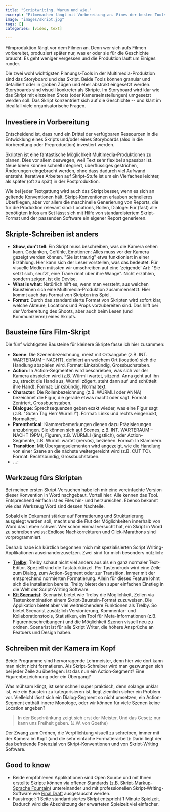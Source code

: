 ```yaml
---
title: "Scriptwriting. Warum und wie."
excerpt: "Filmemachen fängt mit Vorbereitung an. Eines der besten Tools dazu ist ein Skript. Hier sind meine Erfahrungen zum Thema."
image: "images/skript.jpg"
tags: []
categories: [video, text]

---
```


Filmproduktion fängt vor dem Filmen an. Denn wer sich aufs Filmen vorbereitet, produziert später nur, was er oder sie für die Geschichte braucht. Es geht weniger vergessen und die Produktion läuft um Einiges runder.

Die zwei wohl wichtigsten Planungs-Tools in der Multimedia-Produktion sind das Storyboard und das Skript. Beide Tools können granular und detailliert oder in groben Zügen und eher abstrakt eingesetzt werden. Storyboards sind visuell konkreter als Skripte. Im Storyboard wird klar wie das Skript mit einzelnen Shots (oder Kameraeinstellungen) umgesetzt werden soll. Das Skript konzentriert sich auf die Geschichte -- und klärt im Idealfall viele organisatorische Fragen.

## Investiere in Vorbereitung

Entscheidend ist, dass rund ein Drittel der verfügbaren Ressourcen in die Entwicklung eines Skripts und/oder eines Storyboards (also in die Vorbereitung oder Preproduction) investiert werden.

Skripten ist eine fantastische Möglichkeit Multimedia-Produktionen zu planen. Dies vor allem deswegen, weil Text sehr flexibel anpassbar ist. Neue Ideen können schnell integriert, überflüssiges gestrichen, Änderungen eingebracht werden, ohne dass dadurch viel Aufwand entsteht. Iteratives Arbeiten auf Skript-Stufe ist um ein Vielfaches leichter, als später (oft zu spät) in der Postproduktion.

Wie bei jeder Textgattung wird auch das Skript besser, wenn es sich an geltende Konventionen hält. Skript-Konventionen erlauben schnelleres Überfliegen, aber vor allem die maschinelle Generierung von Reports, die für die Produktion relevant sind: Locations, Rollen, Dialoge: Für (fast) alle benötigten Infos am Set lässt sich mit Hilfe von standardisiertem Skript-Format und der passenden Software ein eigener Report generieren.

## Skripte-Schreiben ist anders

- **Show, don't tell**: Ein Skript muss beschreiben, was die Kamera sehen kann. Gedanken, Gefühle, Emotionen: Alles muss vor der Kamera gezeigt werden können. "Sie ist traurig" etwa funktioniert in einer Erzählung. Hier kann sich der Leser vorstellen, was das bedeutet. Für visuelle Medien müssten wir umschreiben auf eine 'zeigende' Art: "Sie setzt sich, seufzt, eine Träne rinnt über ihre Wange". Nicht erzählen, sondern zeigen, ist die Devise.
- **What is what**: Natürlich hilft es, wenn man versteht, aus welchen Bausteinen sich eine Multimedia-Produktion zusammensetzt. Hier kommt auch das Format von Skripten ins Spiel.
- **Format**: Durch das standardisierte Format von Skripten wird sofort klar, welche Akteure, Locations und Props vorzubereiten sind. Das hilft bei der Vorbereitung des Shoots, aber auch beim Lesen (und Kommunizieren) eines Skripts.

## Bausteine fürs Film-Skript

Die fünf wichtigsten Bausteine für kleinere Skripte fasse ich hier zusammen:

- **Scene**: Die Szenenbezeichnung, meist mit Ortsangabe (z.B. INT. WARTERAUM – NACHT), definiert an welchem Ort (location) sich die Handlung abspielen wird. Format: Linksbündig, Grossbuchstaben.
- **Action**: In Action-Segmenten wird beschrieben, was sich vor der Kamera abspielen wird (z.B. Würmli wartet, sitzend. Anna geht auf ihn zu, streckt die Hand aus, Würmli zögert, steht dann auf und schüttelt ihre Hand). Format: Linksbündig, Normaltext.
- **Character**: Die Rollenbezeichnung (z.B. WÜRMLI oder ANNA) bezeichnet die Figur, die gerade etwas macht oder sagt. Format: Zentriert, Grossbuchstaben.
- **Dialogue**: Sprechsequenzen geben exakt wieder, was eine Figur sagt (z.B. "Guten Tag Herr Würmli!"). Format: Links und rechts eingerückt, Normaltext.
- **Parenthetical**: Klammerbemerkungen dienen dazu Präzisierungen anzubringen. Sie können sich auf Scenes, z.B. INT. WARTERAUM – NACHT (9PM), Figuren, z.B. WÜRMLI (ängstlich), oder Action-Segmente, z.B. Würmli wartet (nervös), beziehen. Format: In Klammern.
- **Transition**: Mit Übergangselementen wird angezeigt, wie die Handlung von einer Szene an die nächste weitergereicht wird (z.B. CUT TO). Format: Rechtsbündig, Grossbuchstaben.
- **...**: 

## Werkzeug fürs Skripten

Bei meinen ersten Skript-Versuchen habe ich mir eine vereinfachte Version dieser Konvention in Word nachgebaut. Vorteil hier: Alle kennen das Tool. Entsprechend einfach ist es Files hin- und herzureichen. Ebenso bekannt wie das Werkzeug Word sind dessen Nachteile. 

Sobald ein Dokument stärker auf Formatierung und Strukturierung ausgelegt werden soll, macht uns die Flut der Möglichkeiten innerhalb von Word das Leben schwer. Wer schon einmal versucht hat, ein Skript in Word zu schreiben weiss: Endlose Nachkorrekturen und Click-Marathons sind vorprogrammiert.

Deshalb habe ich kürzlich begonnen mich mit spezialisierten Script Writing-Applikationen auseinanderzusetzen. Zwei sind für mich besonders nützlich:

- **[Trelby](https://www.trelby.org/)**: Trelby schaut nicht viel anders aus als ein ganz normaler Text-Editor. Speziell sind die Tastaturkürzel. Per Tastendruck wird eine Zeile zum Dialog, zum Action-Segment oder zur Transition. Immer mit der entsprechend normierten Formatierung. Allein für dieses Feature lohnt sich die Installation bereits. Trelby bietet den super einfachen Einstieg in die Welt der Script-Writing Software.
- [**Kit Scenarist**](https://kitscenarist.ru/en/index.html): Scenarist bietet wie Trelby die Möglichkeit, Zeilen via Tastenkombination einem Skript-Baustein-Format zuzuweisen. Die Applikation bietet aber viel weitreichendere Funktionen als Trelby. So bietet Scenarist zusätzlich Versionierung, Kommentar- und Kollaborationstools, Statistiken, ein Tool für Meta-Informationen (z.B. Figurenbeschreibungen) und die Möglichkeit Szenen visuell neu zu ordnen. Scenarist ist für alle Skript Writer, die höhere Ansprüche an Featuers und Design haben.

## Schreiben mit der Kamera im Kopf

Beide Programme sind hervorragende Lehrmeister, denn hier wie dort kann man nicht nicht formatieren. Als Skript-Schreiber wird man gezwungen sich bei jeder Zeile zu überlegen: Ist das nun ein Action-Segment? Eine Figurenbezeichnung oder ein Übergang? 

Was mühsam klingt, ist sehr schnell super praktisch, denn solange unklar ist, wie ein Baustein zu kategorisieren ist, liegt ziemlich sicher ein Problem vor. Vielleicht lässt sich ein Dialog-Segment so nicht umsetzen, ein Action-Segment enthält innere Monologe, oder wir können für viele Szenen keine Location angeben?

> In der Beschränkung zeigt sich erst der Meister,
> Und das Gesetz nur kann uns Freiheit geben. (J.W. von Goethe)

Der Zwang zum Ordnen, die Verpflichtung visuell zu schreiben, immer mit der Kamera im Kopf (und die sehr einfache Formatierarbeit): Darin liegt der das befreiende Potenzial von Skript-Konventionen und von Skript-Writing Software.

## Good to know

- Beide empfohlenen Applikationen sind Open Source und mit Ihnen erstellte Skripte können via offener Standards (z.B. [Skript-Markup-Sprache Fountain](https://www.fountain.io/)) untereinander und mit professionellen Skript-Writing-Software wie [Final Draft](https://www.finaldraft.com/) ausgetauscht werden.  
- Faustregel: 1 Seite standardisiertes Skript entspricht 1 Minute Spielzeit. Dadurch wird die Abschätzung der erwarteten Spielzeit viel einfacher.   

